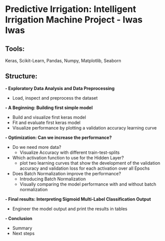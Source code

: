 # Predictive Irrigation: Intelligent Irrigation Machine Project - Iwas Iwas

## Tools:

Keras,
Scikit-Learn,
Pandas,
Numpy,
Matplotlib,
Seaborn

## Structure:

**- Exploratory Data Analysis and Data Preprocessing**

  - Load, inspect and preprocess the dataset 
  
**- A Beginning: Building first simple model**

  - Build and visualize first keras model 
  - Fit and evaluate first keras model
  - Visualize performance by plotting a validation accuracy learning curve
  
**- Optimization: Can we increase the performance?**

  - Do we need more data?
    - Visualize Accuracy with different train-test-splits
  - Which activation function to use for the Hidden Layer?
    - plot two learning curves that show the development of the validation accuracy and validation loss for each activation
      over all Epochs 
  - Does Batch Normalization improve the performance?
    - Introducing Batch Normalization
    - Visually comparing the model performance with and without batch normalization

**- Final results: Interpreting Sigmoid Multi-Label Classification Output**

- Engineer the model output and print the results in tables
    
**- Conclusion**

  - Summary
  - Next steps

   
  
  
